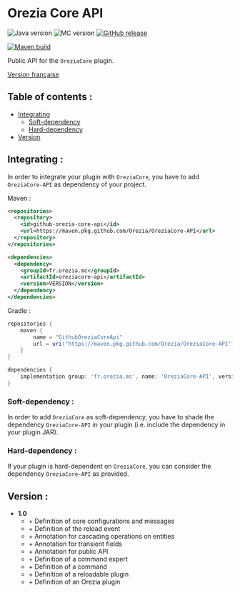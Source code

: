 # Orezia Core API

![Java version](https://img.shields.io/badge/java-^17-yellow)
![MC version](https://img.shields.io/badge/MC-v1.18.1-green)
[![GitHub release](https://img.shields.io/badge/release-vX-blue)](https://github.com/dederobert/OreziaCore-API/releases/tag/X)

[![Maven build](https://github.com/Orezia/OreziaCore-API/actions/workflows/maven_build.yml/badge.svg)](https://github.com/Orezia/OreziaCore-API/actions/workflows/maven_build.yml)

Public API for the `OreziaCore` plugin.

[Version française](./LISEZMOI.md)

## Table of contents :

- [Integrating](#integrating-)
  - [Soft-dependency](#soft-dependency-)
  - [Hard-dependency](#hard-dependency-)
- [Version](#version-)

## Integrating :

In order to integrate your plugin with `OreziaCore`, you have to add `OreziaCore-API` as dependency of your project.

Maven :

```xml
<repositories>
  <repository>
    <id>github-orezia-core-api</id>
    <url>https://maven.pkg.github.com/Orezia/OreziaCore-API</url>
  </repository>
</repositories>
```

```xml
<dependencies>
  <dependency>
    <groupId>fr.orezia.mc</groupId>
    <artifactId>oreziacore-api</artifactId>
    <version>VERSION</version>
  </dependency>
</dependencies>
```

Gradle :

```groovy
repositories {
    maven {
        name = "GithubOreziaCoreApi"
        url = uri("https://maven.pkg.github.com/Orezia/OreziaCore-API")
    }
}
```

```groovy
dependencies {
    implementation group: 'fr.orezia.mc', name: 'OreziaCore-API', version: VERSION
}
```

### Soft-dependency :

In order to add `OreziaCore` as soft-dependency, you have to shade the dependency `OreziaCore-API` in your plugin (i.e. include the dependency in your plugin JAR).

### Hard-dependency :

If your plugin is hard-dependent on `OreziaCore`, you can consider the dependency `OreziaCore-API` as provided.

## Version :

- __1.0__
  - \+ Definition of core configurations and messages
  - \+ Definition of the reload event
  - \+ Annotation for cascading operations on entities
  - \+ Annotation for transient fields
  - \+ Annotation for public API
  - \+ Definition of a command expert
  - \+ Definition of a command
  - \+ Definition of a reloadable plugin
  - \+ Definition of an Orezia plugin
